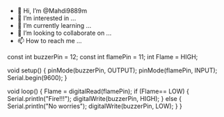 - 👋 Hi, I’m @Mahdi9889m
- 👀 I’m interested in ...
- 🌱 I’m currently learning ...
- 💞️ I’m looking to collaborate on ...
- 📫 How to reach me ...

<!---
Mahdi9889m/Mahdi9889m is a ✨ special ✨ repository because its `README.md` (this file) appears on your GitHub profile.
You can click the Preview link to take a look at your changes.
--->
const int buzzerPin = 12;
const int flamePin = 11;
int Flame = HIGH;
 
void setup() 
{
  pinMode(buzzerPin, OUTPUT);
  pinMode(flamePin, INPUT);
  Serial.begin(9600);
}
 
void loop() 
{
  Flame = digitalRead(flamePin);
  if (Flame== LOW)
  {
    Serial.println("Fire!!!");
    digitalWrite(buzzerPin, HIGH);
  }
  else
  {
    Serial.println("No worries");
    digitalWrite(buzzerPin, LOW);
  }
}
